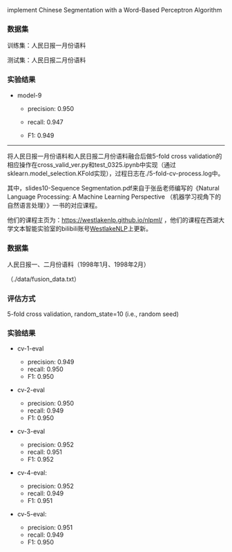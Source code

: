 implement  Chinese Segmentation with a Word-Based Perceptron Algorithm

### 数据集

训练集：人民日报一月份语料

测试集：人民日报二月份语料

### 实验结果

+ model-9

  + precision: 0.950

  + recall: 0.947

  + F1: 0.949

---------------------------------------------------------------------------------------------------------------------------------------------------------------------

将人民日报一月份语料和人民日报二月份语料融合后做5-fold cross validation的相应操作在cross_valid_ver.py和test_0325.ipynb中实现（通过sklearn.model_selection.KFold实现），过程日志在./5-fold-cv-process.log中。

其中，slides10-Sequence Segmentation.pdf来自于张岳老师编写的《Natural Language Processing: A Machine Learning Perspective （机器学习视角下的自然语言处理）》一书的对应课程。

他们的课程主页为：https://westlakenlp.github.io/nlpml/ ，他们的课程在西湖大学文本智能实验室的bilibili账号[WestlakeNLP](https://space.bilibili.com/639900532)上更新。


### 数据集

人民日报一、二月份语料（1998年1月、1998年2月）

（./data/fusion_data.txt）

### 评估方式

5-fold cross validation, random_state=10  (i.e., random seed)

### 实验结果

+ cv-1-eval

  + precision: 0.949
  + recall: 0.950
  + F1: 0.950

+ cv-2-eval
  + precision: 0.950
  + recall: 0.949
  + F1: 0.950

+ cv-3-eval
  + precision: 0.952
  + recall: 0.951
  + F1: 0.952

+ cv-4-eval:
  + precision: 0.952
  + recall: 0.949
  + F1: 0.951

+ cv-5-eval:
  + precision: 0.951
  + recall: 0.949
  + F1: 0.950


